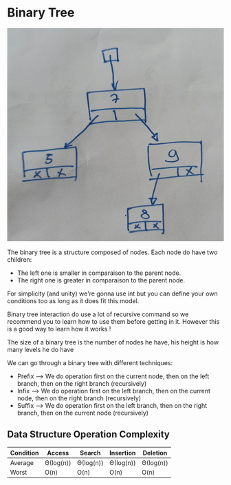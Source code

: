 # Binary Tree

![Binary Tree](assets1.jpg)  

The binary tree is a structure composed of nodes. Each node do have two children:  

- The left one is smaller in comparaison to the parent node.
- The right one is greater in comparaison to the parent node.

For simplicity (and unity) we're gonna use int but you can define your own conditions too as long as it does fit this model.  

Binary tree interaction do use a lot of recursive command so we recommend you to learn how to use them before getting in it. However this is a good way to learn how it works !  

The size of a binary tree is the number of nodes he have, his height is how many levels he do have

We can go through a binary tree with different techniques:

- Prefix --> We do operation first on the current node, then on the left branch, then on the right branch (recursively)
- Infix  --> We do operation first on the left branch, then on the current node, then on the right branch (recursively)
- Suffix --> We do operation first on the left branch, then on the right branch, then on the current node (recursively)

## Data Structure Operation Complexity  

| Condition | Access    | Search    | Insertion | Deletion |
| --------- | --------- | --------- | --------- | -------- |  
| Average   | Θ(log(n)) | Θ(log(n)) | Θ(log(n)) | Θ(log(n))|
| Worst     | O(n)      | O(n)      | O(n)      | O(n)     |
